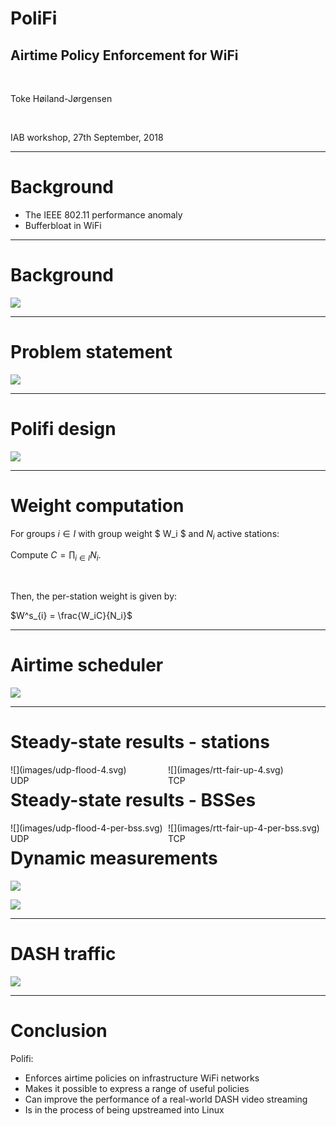 <!-- .slide: class="center" -->
# PoliFi
## Airtime Policy Enforcement for WiFi

&nbsp;

Toke Høiland-Jørgensen

&nbsp;

IAB workshop, 27th September, 2018

---

# Background

- The IEEE 802.11 performance anomaly
- Bufferbloat in WiFi

---

# Background

![](images/wifi-queueing-softq.svg) <!-- .element class="stretch" -->

---

# Problem statement

![](images/guest-network.png) <!-- .element style="height: 500px" -->

---

# Polifi design

![](images/policy-daemon-diagram.svg) <!-- .element class="stretch" -->

---

# Weight computation

For groups $i \in I$ with group weight $ W_i $ and $N_i$ active stations:

Compute $C = \prod_{i\in I}N_i$.

&nbsp;

Then, the per-station weight is given by:

$W^s_{i} = \frac{W_iC}{N_i}$

---

# Airtime scheduler

![](images/airtime-scheduler.svg) <!-- .element class="stretch" -->

---

# Steady-state results - stations
<div style="display:block; float:left; width: 50%;">
![](images/udp-flood-4.svg) <!-- .element style="width: 100%" --> <br />
UDP
</div><div style="display:block; float:left; width:50%">
![](images/rtt-fair-up-4.svg) <!-- .element style="width: 100%" --> <br />
TCP
</div>

---

# Steady-state results - BSSes

<div style="display:block; float:left; width: 50%;">
![](images/udp-flood-4-per-bss.svg) <!-- .element style="width: 80%" --> <br />
UDP
</div><div style="display:block; float:left; width:50%">
![](images/rtt-fair-up-4-per-bss.svg) <!-- .element style="width: 80%" --> <br />
TCP
</div>

---

# Dynamic measurements

![](images/udp-flood-stagger-dynamic.svg) <!-- .element style="height: 400px" -->

![](images/udp-flood-stagger-limit.svg) <!-- .element style="height: 400px" -->

---

# DASH traffic

![](images/dash-throughput.svg) <!-- .element style="height: 400px" -->

---

# Conclusion

Polifi:

- Enforces airtime policies on infrastructure WiFi networks
- Makes it possible to express a range of useful policies
- Can improve the performance of a real-world DASH video streaming
- Is in the process of being upstreamed into Linux
